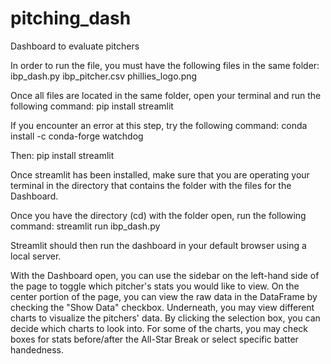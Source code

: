 # pitching_dash
 Dashboard to evaluate pitchers

In order to run the file, you must have the following files in the same folder:
  ibp_dash.py
  ibp_pitcher.csv
  phillies_logo.png

Once all files are located in the same folder, open your terminal and run the following command:
  pip install streamlit

If you encounter an error at this step, try the following command:
  conda install -c conda-forge watchdog

Then:
  pip install streamlit

Once streamlit has been installed, make sure that you are operating your terminal in the directory that contains the folder with the files for the Dashboard.

Once you have the directory (cd) with the folder open, run the following command:
  streamlit run ibp_dash.py

Streamlit should then run the dashboard in your default browser using a local server.

With the Dashboard open, you can use the sidebar on the left-hand side of the page to toggle which pitcher's stats you would like to view. On the center portion of the page, you can view the raw data in the DataFrame by checking the "Show Data" checkbox. Underneath, you may view different charts to visualize the pitchers' data. By clicking the selection box, you can decide which charts to look into. For some of the charts, you may check boxes for stats before/after the All-Star Break or select specific batter handedness.
